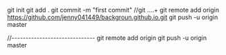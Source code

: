 git init
git add .
git commit -m "first commit"
//git ....+
git remote add origin https://github.com/jenny041449/backgroun.github.io.git
git push -u origin master

//------------------------------
git remote add origin 
git push -u origin master